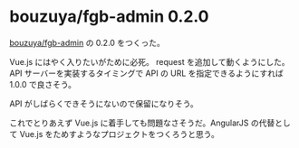 # bouzuya/fgb-admin 0.2.0

[bouzuya/fgb-admin][] の 0.2.0 をつくった。

Vue.js にはやく入りたいがために必死。 request を追加して動くようにした。API サーバーを実装するタイミングで API の URL を指定できるようにすれば 1.0.0 で良さそう。

API がしばらくできそうにないので保留になりそう。

これでとりあえず Vue.js に着手しても問題なさそうだ。AngularJS の代替として Vue.js をためすようなプロジェクトをつくろうと思う。

[bouzuya/fgb-admin]: https://github.com/bouzuya/fgb-admin

